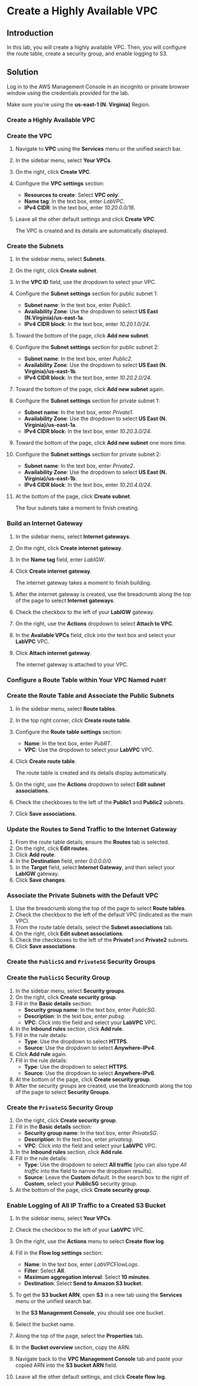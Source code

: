 # Create a Highly Available VPC

## Introduction

In this lab, you will create a highly 
available VPC. Then, you will configure the route table, create a 
security group, and enable logging to S3.

## Solution

Log in to the AWS Management Console in an incognito or private browser window using the credentials provided for the lab.

Make sure you're using the **us-east-1 (N. Virginia)** Region.

### Create a Highly Available VPC

### Create the VPC

1. Navigate to **VPC** using the **Services** menu or the unified search bar.
2. In the sidebar menu, select **Your VPCs**.
3. On the right, click **Create VPC**.
4. Configure the **VPC settings** section:
    - **Resources to create**: Select **VPC only**.
    - **Name tag**: In the text box, enter *LabVPC*.
    - **IPv4 CIDR**: In the text box, enter *10.20.0.0/16*.
5. Leave all the other default settings and click **Create VPC**.
    
    The VPC is created and its details are automatically displayed.
    

### Create the Subnets

1. In the sidebar menu, select **Subnets**.
2. On the right, click **Create subnet**.
3. In the **VPC ID** field, use the dropdown to select your VPC.
4. Configure the **Subnet settings** section for public subnet 1:
    - **Subnet name**: In the text box, enter *Public1*.
    - **Availability Zone**: Use the dropdown to select **US East (N.Virginia)/us-east-1a**.
    - **IPv4 CIDR block**: In the text box, enter *10.20.1.0/24*.
5. Toward the bottom of the page, click **Add new subnet**.
6. Configure the **Subnet settings** section for public subnet 2:
    - **Subnet name**: In the text box, enter *Public2*.
    - **Availability Zone**: Use the dropdown to select **US East (N. Virginia)/us-east-1b**.
    - **IPv4 CIDR block**: In the text box, enter *10.20.2.0/24*.
7. Toward the bottom of the page, click **Add new subnet** again.
8. Configure the **Subnet settings** section for private subnet 1:
    - **Subnet name**: In the text box, enter *Private1*.
    - **Availability Zone**: Use the dropdown to select **US East (N. Virginia)/us-east-1a**.
    - **IPv4 CIDR block**: In the text box, enter *10.20.3.0/24*.
9. Toward the bottom of the page, click **Add new subnet** one more time.
10. Configure the **Subnet settings** section for private subnet 2:
    - **Subnet name**: In the text box, enter *Private2*.
    - **Availability Zone**: Use the dropdown to select **US East (N. Virginia)/us-east-1b**.
    - **IPv4 CIDR block**: In the text box, enter *10.20.4.0/24*.
11. At the bottom of the page, click **Create subnet**.
    
    The four subnets take a moment to finish creating.
    

### Build an Internet Gateway

1. In the sidebar menu, select **Internet gateways**.
2. On the right, click **Create internet gateway**.
3. In the **Name tag** field, enter *LabIGW*.
4. Click **Create internet gateway**.
    
    The internet gateway takes a moment to finish building.
    
5. After the internet gateway is created, use the breadcrumb along the top of the page to select **Internet gateways**.
6. Check the checkbox to the left of your **LabIGW** gateway.
7. On the right, use the **Actions** dropdown to select **Attach to VPC**.
8. In the **Available VPCs** field, click into the text box and select your **LabVPC** VPC.
9. Click **Attach internet gateway**.
    
    The internet gateway is attached to your VPC.
    

### Configure a Route Table within Your VPC Named `PubRT`

### Create the Route Table and Associate the Public Subnets

1. In the sidebar menu, select **Route tables**.
2. In the top right corner, click **Create route table**.
3. Configure the **Route table settings** section:
    - **Name**: In the text box, enter *PubRT*.
    - **VPC**: Use the dropdown to select your **LabVPC** VPC.
4. Click **Create route table**.
    
    The route table is created and its details display automatically.
    
5. On the right, use the **Actions** dropdown to select **Edit subnet associations**.
6. Check the checkboxes to the left of the **Public1** and **Public2** subnets.
7. Click **Save associations**.

### Update the Routes to Send Traffic to the Internet Gateway

1. From the route table details, ensure the **Routes** tab is selected.
2. On the right, click **Edit routes**.
3. Click **Add route**.
4. In the **Destination** field, enter *0.0.0.0/0*.
5. In the **Target** field, select **Internet Gateway**, and then select your **LabIGW** gateway.
6. Click **Save changes**.

### Associate the Private Subnets with the Default VPC

1. Use the breadcrumb along the top of the page to select **Route tables**.
2. Check the checkbox to the left of the default VPC (indicated as the main VPC).
3. From the route table details, select the **Subnet associations** tab.
4. On the right, click **Edit subnet associations**.
5. Check the checkboxes to the left of the **Private1** and **Private2** subnets.
6. Click **Save associations**.

### Create the `PublicSG` and `PrivateSG` Security Groups

### Create the `PublicSG` Security Group

1. In the sidebar menu, select **Security groups**.
2. On the right, click **Create security group**.
3. Fill in the **Basic details** section:
    - **Security group name**: In the text box, enter *PublicSG*.
    - **Description**: In the text box, enter *pubsg*.
    - **VPC**: Click into the field and select your **LabVPC** VPC.
4. In the **Inbound rules** section, click **Add rule**.
5. Fill in the rule details:
    - **Type**: Use the dropdown to select **HTTPS**.
    - **Source**: Use the dropdown to select **Anywhere-IPv4**.
6. Click **Add rule** again.
7. Fill in the rule details:
    - **Type**: Use the dropdown to select **HTTPS**.
    - **Source**: Use the dropdown to select **Anywhere-IPv6**.
8. At the bottom of the page, click **Create security group**.
9. After the security groups are created, use the breadcrumb along the top of the page to select **Security Groups**.

### Create the `PrivateSG` Security Group

1. On the right, click **Create security group**.
2. Fill in the **Basic details** section:
    - **Security group name**: In the text box, enter *PrivateSG*.
    - **Description**: In the text box, enter *privatesg*.
    - **VPC**: Click into the field and select your **LabVPC** VPC.
3. In the **Inbound rules** section, click **Add rule**.
4. Fill in the rule details:
    - **Type**: Use the dropdown to select **All traffic** (you can also type *All traffic* into the field to narrow the dropdown results).
    - **Source**: Leave the **Custom** default. In the search box to the right of **Custom**, select your **PublicSG** security group.
5. At the bottom of the page, click **Create security group**.

### Enable Logging of All IP Traffic to a Created S3 Bucket

1. In the sidebar menu, select **Your VPCs**.
2. Check the checkbox to the left of your **LabVPC** VPC.
3. On the right, use the **Actions** menu to select **Create flow log**.
4. Fill in the **Flow log settings** section:
    - **Name**: In the text box, enter *LabVPCFlowLogs*.
    - **Filter**: Select **All**.
    - **Maximum aggregation interval**: Select **10 minutes**.
    - **Destination**: Select **Send to Amazon S3 bucket**.
5. To get the **S3 bucket ARN**, open **S3** in a new tab using the **Services** menu or the unified search bar.
    
    In the **S3 Management Console**, you should see one bucket.
    
6. Select the bucket name.
7. Along the top of the page, select the **Properties** tab.
8. In the **Bucket overview** section, copy the ARN.
9. Navigate back to the **VPC Management Console** tab and paste your copied ARN into the **S3 bucket ARN** field.
10. Leave all the other default settings, and click **Create flow log**.